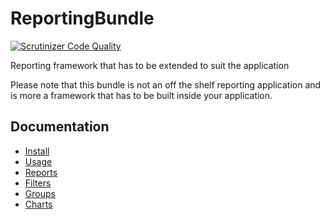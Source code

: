 ReportingBundle
===============
[![Scrutinizer Code Quality](https://scrutinizer-ci.com/g/vivait/ReportingBundle/badges/quality-score.png?b=master)](https://scrutinizer-ci.com/g/vivait/ReportingBundle/?branch=master)

Reporting framework that has to be extended to suit the application

Please note that this bundle is not an off the shelf reporting application and is more a framework that has to be built inside your application.

## Documentation

 * [Install](docs/en/0_install.md)
 * [Usage](docs/en/1_usage.md)
 * [Reports](docs/en/2_reports.md)
 * [Filters](docs/en/3_filters.md)
 * [Groups](docs/en/4_groups.md)
 * [Charts](docs/en/5_charts.md)
